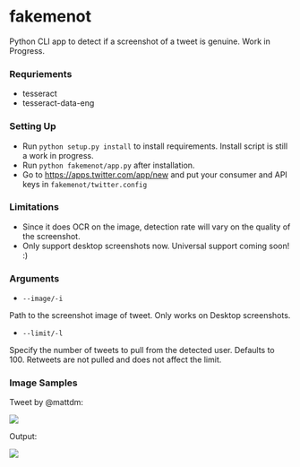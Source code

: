 # fakemenot
Python CLI app to detect if a screenshot of a tweet is genuine. Work in Progress.

### Requriements

* tesseract
* tesseract-data-eng

### Setting Up

* Run `python setup.py install` to install requirements. Install script is still a work in progress.
* Run `python fakemenot/app.py` after installation.
* Go to https://apps.twitter.com/app/new and put your consumer and API keys in `fakemenot/twitter.config`

### Limitations
* Since it does OCR on the image, detection rate will vary on the quality of the screenshot.
* Only support desktop screenshots now. Universal support coming soon! :)

 
### Arguments

* `--image/-i`

Path to the screenshot image of tweet. Only works on Desktop screenshots.

* `--limit/-l`

Specify the number of tweets to pull from the detected user. Defaults to 100. Retweets are not pulled and does not affect the limit.


### Image Samples 

Tweet by @mattdm: 

![](http://i.imgur.com/5oDeoxv.png)

Output:

![](http://i.imgur.com/05ZeCxL.png)
